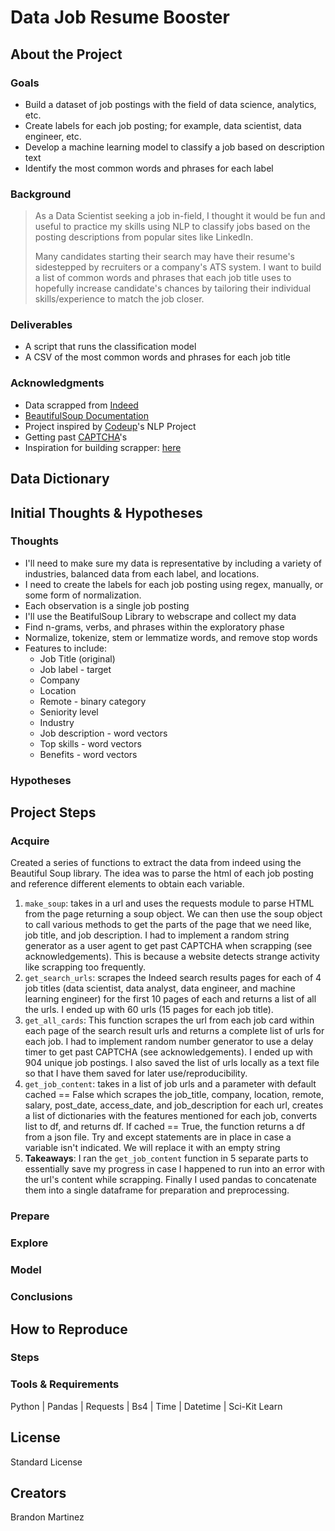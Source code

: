 # Data Job Resume Booster
## About the Project
### Goals
- Build a dataset of job postings with the field of data science, analytics, etc.
- Create labels for each job posting; for example, data scientist, data engineer, etc.
- Develop a machine learning model to classify a job based on description text
- Identify the most common words and phrases for each label

### Background

>As a Data Scientist seeking a job in-field, I thought it would be fun and useful to practice my skills using NLP to classify jobs based on the posting descriptions from popular sites like LinkedIn. 
>
>Many candidates starting their search may have their resume's sidestepped by recruiters or a company's ATS system. I want to build a list of common words and phrases that each job title uses to hopefully increase candidate's chances by tailoring their individual skills/experience to match the job closer.

### Deliverables
- A script that runs the classification model
- A CSV of the most common words and phrases for each job title

### Acknowledgments
- Data scrapped from [Indeed](https://www.indeed.com)
- [BeautifulSoup Documentation](https://www.crummy.com/software/BeautifulSoup/bs4/doc/#kinds-of-objects)
- Project inspired by [Codeup](https://codeup.com/)'s NLP Project
- Getting past [CAPTCHA](https://proxyway.com/guides/how-to-bypass-captcha)'s
- Inspiration for building scrapper: [here](https://github.com/israel-dryer/Indeed-Job-Scraper)

## Data Dictionary
## Initial Thoughts & Hypotheses
### Thoughts
- I'll need to make sure my data is representative by including a variety of industries, balanced data from each label, and locations.
- I need to create the labels for each job posting using regex, manually, or some form of normalization.
- Each observation is a single job posting
- I'll use the BeatifulSoup Library to webscrape and collect my data
- Find n-grams, verbs, and phrases within the exploratory phase
- Normalize, tokenize, stem or lemmatize words, and remove stop words
- Features to include:
  - Job Title (original) 
  - Job label - target
  - Company
  - Location
  - Remote - binary category
  - Seniority level 
  - Industry
  - Job description - word vectors
  - Top skills - word vectors
  - Benefits - word vectors

### Hypotheses

## Project Steps
### Acquire
Created a series of functions to extract the data from indeed using the Beautiful Soup library. The idea was to parse the html of each job posting and reference different elements to obtain each variable.
1. `make_soup`: takes in a url and uses the requests module to parse HTML from the page returning a soup object. We can then use the soup object to call various methods to get the parts of the page that we need like, job title, and job description. I had to implement a random string generator as a user agent to get past CAPTCHA when scrapping (see acknowledgements). This is because a website detects strange activity like scrapping too frequently.
2. `get_search_urls`:  scrapes the Indeed search results pages for each of 4 job titles (data scientist, data analyst, data engineer, and machine learning engineer) for the first 10 pages of each and returns a list of all the urls. I ended up with 60 urls (15 pages for each job title).
3. `get_all_cards`: This function scrapes the url from each job card within each page of the search result urls and returns a complete list of urls for each job. I had to implement random number generator to use a delay timer to get past CAPTCHA (see acknowledgements). I ended up with 904 unique job postings. I also saved the list of urls locally as a text file so that I have them saved for later use/reproducibility.
4. `get_job_content`: takes in a list of job urls and a parameter with default cached == False which scrapes the job_title, company, location, remote, salary, post_date, access_date, and job_description for each url, creates a list of dictionaries with the features mentioned for each job, converts list to df, and returns df. If cached == True, the function returns a df from a json file. Try and except statements are in place in case a variable isn't indicated. We will replace it with an empty string
5. **Takeaways**: I ran the `get_job_content` function in 5 separate parts to essentially save my progress in case I happened to run into an error with the url's content while scrapping. Finally I used pandas to concatenate them into a single dataframe for preparation and preprocessing.

### Prepare
### Explore
### Model
### Conclusions
## How to Reproduce
### Steps
### Tools & Requirements
Python | Pandas | Requests | Bs4 | Time | Datetime | Sci-Kit Learn
## License
Standard License 
## Creators
Brandon Martinez
